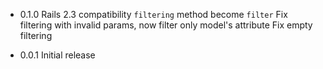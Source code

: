 * 0.1.0
  Rails 2.3 compatibility
  `filtering` method become `filter`
  Fix filtering with invalid params, now filter only model's attribute
  Fix empty filtering

* 0.0.1
  Initial release
